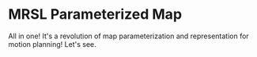# MRSL Parameterized Map


All in one! It's a revolution of map parameterization and representation for motion planning! Let's see.


